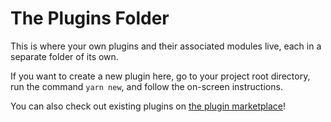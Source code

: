 # The Plugins Folder

This is where your own plugins and their associated modules live, each in a
separate folder of its own.

If you want to create a new plugin here, go to your project root directory, run
the command `yarn new`, and follow the on-screen instructions.

You can also check out existing plugins on [the plugin marketplace](https://backstage.io/plugins)!